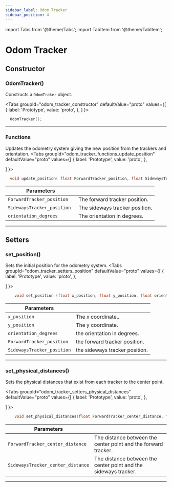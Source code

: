 ```yaml
---
sidebar_label: Odom Tracker
sidebar_position: 4
---
```

import Tabs from '@theme/Tabs';
import TabItem from '@theme/TabItem';

# Odom Tracker
## Constructor
###  OdomTracker()
Constructs a ``OdomTraker`` object.

<Tabs
  groupId="odom_tracker_constructor"
  defaultValue="proto"
  values={[
    { label: 'Prototype',  value: 'proto', },
  ]
}>

<TabItem value="proto">

```cpp
  OdomTracker();
```
</TabItem>

</Tabs>  

---
### Functions
Updates the odometry system giving the new position from the trackers and orientation. 
<Tabs
  groupId="odom_tracker_functions_update_position"
  defaultValue="proto"
  values={[
    { label: 'Prototype',  value: 'proto', },
    
  ]
}>

<TabItem value="proto">

```cpp
  void update_position( float ForwardTracker_position, float SidewaysTracker_position, float orientation_degrees);  

```
</TabItem>

</Tabs>  

| Parameters    |  |
| ------------- | ------------- |
| ``ForwardTracker_position``  | The forward tracker position.|
| ``SidewaysTracker_position ``| The sideways tracker position.  |
| ``orientation_degrees `` |  The orientation in degrees. |

---

## Setters
### set_position()
Sets the initial position for the odometry system.
<Tabs
  groupId="odom_tracker_setters_position"
  defaultValue="proto"
  values={[
    { label: 'Prototype',  value: 'proto', },
    
  ]
}>

<TabItem value="proto">

```cpp
    void set_position (float x_position, float y_position, float orientation_degrees ,float ForwardTracker_position, float SidewaysTracker_position); 

```
</TabItem>

</Tabs>  

| Parameters    |  |
| ------------- | ------------- |
| ``x_position``  | The x coordinate.. |
| ``y_position  ``|  The y coordinate.|
| ``orientation_degrees `` | the orientation in degrees. |
| ``ForwardTracker_position``  | the forward tracker position. |
| ``SidewaysTracker_position``  | the sideways tracker position. |

---

### set_physical_distances()
Sets the physical distances that exist from each tracker to the center point. 

<Tabs
  groupId="odom_tracker_setters_physical_distances"
  defaultValue="proto"
  values={[
    { label: 'Prototype',  value: 'proto', },
    
  ]
}>

<TabItem value="proto">

```cpp
    void set_physical_distances(float ForwardTracker_center_distance, float SidewaysTracker_center_distance); 

```
</TabItem>

</Tabs>  

| Parameters    |  |
| ------------- | ------------- |
| ``ForwardTracker_center_distance``  |  The distance between the center point and the forward tracker. |
| ``SidewaysTracker_center_distance``|  The distance between the center point and the sideways tracker. |


---